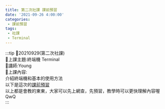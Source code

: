 ```yaml
---
title: 第二次社課 課前預習
date: '2021-09-26 4:00:00'
categories:
 - 課前預習
tags:
 - 社課
 - Terminal
---
```


:::tip
🍉20210929(第二次社課)  
🍉上課主題:終端機 Terminal  
🍉講師:Young  
🍉上課內容:  
介紹終端機和基本的使用方法  
以下是這次的[課前預習](https://hackmd.io/@young-tw/B1sKrN67F)  
以上都是會教的東東，大家可以先上網查，先預習，教學時可以更快理解內容喔QwQ  
:::